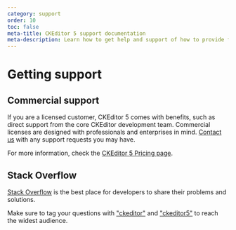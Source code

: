 ```yaml
---
category: support
order: 10
toc: false
meta-title: CKEditor 5 support documentation
meta-description: Learn how to get help and support of how to provide feedback.
---
```


# Getting support

## Commercial support

If you are a licensed customer, CKEditor 5 comes with benefits, such as direct support from the core CKEditor development team. Commercial licenses are designed with professionals and enterprises in mind. [Contact us](https://ckeditor.com/contact/) with any support requests you may have.

For more information, check the [CKEditor 5 Pricing page](https://ckeditor.com/ckeditor-5-builds/pricing/).

## Stack Overflow

[Stack Overflow](https://stackoverflow.com) is the best place for developers to share their problems and solutions.

Make sure to tag your questions with ["ckeditor"](https://stackoverflow.com/questions/tagged/ckeditor) and ["ckeditor5"](https://stackoverflow.com/questions/tagged/ckeditor5) to reach the widest audience.

